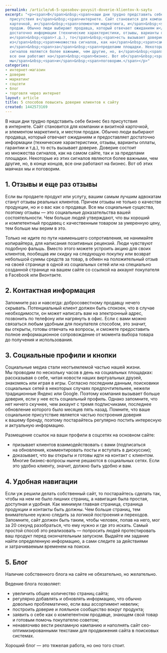 ```yaml
---
permalink: /article/u6-5-sposobov-povysit-doverie-klientov-k-saytu
excerpt: "<p><span>В</span>&nbsp;<span>наши дни трудно представить себе бизнес без
  присутствия в</span>&nbsp;<span>интернете. Сайт становится для компании и</span>&nbsp;<span>визитной
  карточкой, и</span>&nbsp;<span>элементом маркетинга, и</span>&nbsp;<span>местом
  продаж. Обычно люди выбирают продавца, который отвечает ожиданиям и</span>&nbsp;<span>предоставляет
  достаточно информации (технические характеристики, отзывы, варианты оплаты, гарантии
  и</span>&nbsp;<span>т.д.), то</span>&nbsp;<span>есть вызывает доверие. Доверие состоит
  из</span>&nbsp;<span>множества сигналов, как на</span>&nbsp;<span>самом сайте, так
  и</span>&nbsp;<span>за</span>&nbsp;<span>пределами площадки. Некоторые из</span>&nbsp;<span>этих
  сигналов являются более важными, чем другие, но, в</span>&nbsp;<span>конце концов,
  все они работают на</span>&nbsp;<span>бизнес. Вот об</span>&nbsp;<span>этих маячках
  мы</span>&nbsp;<span>и</span>&nbsp;<span>поговорим.</span></p>"
categories:
- интернет-магазин
- доверие
- маркетинг
- соцсети
- блог
- торговля через интернет
layout: article
title: 5 способов повысить доверие клиентов к сайту
created: 1442573169
---
```

<p><span>В</span>&nbsp;<span>наши дни трудно представить себе бизнес без присутствия в</span>&nbsp;<span>интернете. Сайт становится для компании и</span>&nbsp;<span>визитной карточкой, и</span>&nbsp;<span>элементом маркетинга, и</span>&nbsp;<span>местом продаж. Обычно люди выбирают продавца, который отвечает ожиданиям и</span>&nbsp;<span>предоставляет достаточно информации (технические характеристики, отзывы, варианты оплаты, гарантии и</span>&nbsp;<span>т.д.), то</span>&nbsp;<span>есть вызывает доверие. Доверие состоит из</span>&nbsp;<span>множества сигналов, как на</span>&nbsp;<span>самом сайте, так и</span>&nbsp;<span>за</span>&nbsp;<span>пределами площадки. Некоторые из</span>&nbsp;<span>этих сигналов являются более важными, чем другие, но, в</span>&nbsp;<span>конце концов, все они работают на</span>&nbsp;<span>бизнес. Вот об</span>&nbsp;<span>этих маячках мы</span>&nbsp;<span>и</span>&nbsp;<span>поговорим.</span></p>
<h2>1. Отзывы и&nbsp;еще раз отзывы</h2>
<p>Если вы&nbsp;продаете продукт или услугу, вашим самым лучшим адвокатам станут отзывы реальных клиентов. Причем отзывы не&nbsp;только о&nbsp;качестве продукции, но&nbsp;и&nbsp;о&nbsp;вас как о&nbsp;продавце. Все мы&nbsp;социальные существа, поэтому отзывы&nbsp;— это социальные доказательства вашей состоятельности. Чем больше людей утверждают, что вы&nbsp;хороший и&nbsp;компетентный продавец с&nbsp;качественным товаром за&nbsp;умеренную цену, тем больше мы&nbsp;верим в&nbsp;это.</p>
<p>Только не&nbsp;идите по&nbsp;пути наименьшего сопротивления, не&nbsp;нанимайте копирайтера, для написания позитивных рецензий. Люди чувствуют подобную фальшь. Вместо этого можете устроить акцию для своих клиентов, пообещав им&nbsp;скидку на&nbsp;следующую покупку или возврат небольшой суммы средств за&nbsp;товар, в&nbsp;обмен на&nbsp;положительный отзыв на&nbsp;своей странице в&nbsp;одной из&nbsp;социальных сетей или на&nbsp;специально созданной странице на&nbsp;вашем сайте со&nbsp;ссылкой на&nbsp;аккаунт покупателя в&nbsp;Facebook или Вконтакте.</p>
<h2>2. Контактная информация</h2>
<p>Запомните раз и&nbsp;навсегда: добросовестному продавцу нечего скрывать. Потенциальный клиент должен быть спокоен, что в&nbsp;случае необходимости, он&nbsp;может написать вам на&nbsp;электронный адрес, позвонить по&nbsp;телефону или нагрянуть в&nbsp;офис. Если с&nbsp;вами можно связаться любым удобным для покупателя способом, это значит, вы&nbsp;открыты, готовы отвечать на&nbsp;вопросы, и&nbsp;сможете предоставить полное информационное сопровождение от&nbsp;момента выбора товара до&nbsp;получения и&nbsp;использования. </p>
<h2>3. Социальные профили и&nbsp;кнопки</h2>
<p>Социальные медиа стали неотъемлемой частью нашей жизни. Мы&nbsp;проводим по&nbsp;нескольку часов в&nbsp;день на&nbsp;социальных площадках: рассказывая о&nbsp;себе, читая новости наших виртуальных друзей, знакомясь или играя в&nbsp;игры. Согласно последним данным, поисковики социальных сетей в&nbsp;некоторых случаях предпочтительнее, нежели традиционные Яндекс или Google. Поэтому компания вызывает больше доверия, если у&nbsp;нее есть социальный профиль. Однако запомните, что нет ничего скучнее, чем аккаунт с&nbsp;тремя подписчиками, последнее обновление которого было месяцев пять назад. Помните, что ваше социальное присутствие является частью построения доверия к&nbsp;вашему бренду, поэтому постарайтесь регулярно постить интересную и&nbsp;актуальную информацию. </p>
<p>Размещение ссылок на&nbsp;ваши профили в&nbsp;соцсетях на&nbsp;основном сайте:</p>
<p>
	<ul>
		<li><span>призывает клиентов взаимодействовать с</span>&nbsp;<span>вами (подписаться на</span>&nbsp;<span>обновления, комментировать посты и</span>&nbsp;<span>вступать в</span>&nbsp;<span>дискуссии);</span></li>
		<li><span>доказывает, что вы</span>&nbsp;<span>открыты и</span>&nbsp;<span>готовы идти на</span>&nbsp;<span>контакт с</span>&nbsp;<span>клиентом. Многие бизнес-вопросы нынче решаются в</span>&nbsp;<span>социальных сетях. Если это удобно клиенту, значит, должно быть удобно и</span>&nbsp;<span>вам.</span></li>
	</ul>
</p>
<h2>4. Удобная навигации</h2>
<p>Если уж&nbsp;решили делать собственный сайт, то&nbsp;постарайтесь сделать так, чтобы на&nbsp;нем не&nbsp;было лишних страниц, а&nbsp;навигация была простая, доступная и&nbsp;удобная. Как минимум главная страница, страница продукции и&nbsp;контакты быть должны. Чем больше страниц, тем внимательнее нужно следить за&nbsp;логикой построения и&nbsp;переходов. Запомните, сайт должен быть таким, чтобы человек, попав на&nbsp;него, мог за&nbsp;20&nbsp;секунд разобраться, что ему нужно и&nbsp;где это искать. Самый простой способ это реализовать&nbsp;— попросить людей протестировать ваш продукт перед окончательным запуском. Выдайте им&nbsp;задание найти определенную информацию, а&nbsp;сами следите за&nbsp;действиями и&nbsp;затрачиваемым временем на&nbsp;поиски.</p>
<h2>5. Блог</h2>
<p>Наличие собственного блога на&nbsp;сайте не&nbsp;обязательно, но&nbsp;желательно.</p>
<p>Ведение блога позволяет:</p>
<p>
	<ul>
		<li><span>увеличить общее количество страниц сайта;</span></li>
		<li><span>регулярно добавлять и</span>&nbsp;<span>обновлять информацию, что обычно довольно проблематично, если ваш ассортимент невелик;</span></li>
		<li><span>построить доверие и</span>&nbsp;<span>лояльное сообщество вокруг продукта;</span></li>
		<li><span>заявить о</span>&nbsp;<span>себе как о</span>&nbsp;<span>компетентном продавце, знающем свой товар и</span>&nbsp;<span>готовым помочь покупателю советом;</span></li>
		<li><span>ненавязчиво вести рекламную кампанию и</span>&nbsp;<span>наполнять сайт сео-оптимизированными текстами для продвижения сайта в</span>&nbsp;<span>поисковых системах.</span></li>
	</ul>
</p>
<p>Хороший блог&nbsp;— это тяжелая работа, но&nbsp;оно того стоит.</p>

